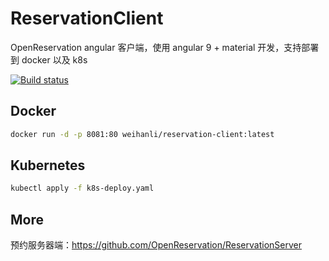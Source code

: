 # ReservationClient

OpenReservation angular 客户端，使用 angular 9 + material 开发，支持部署到 docker 以及 k8s

[![Build status](https://weihanli.visualstudio.com/Pipelines/_apis/build/status/OpenReservation.AngularClient.CI)](https://weihanli.visualstudio.com/Pipelines/_build/latest?definitionId=21)

## Docker

``` bash
docker run -d -p 8081:80 weihanli/reservation-client:latest
```

## Kubernetes

``` bash
kubectl apply -f k8s-deploy.yaml
```

## More

预约服务器端：<https://github.com/OpenReservation/ReservationServer>

